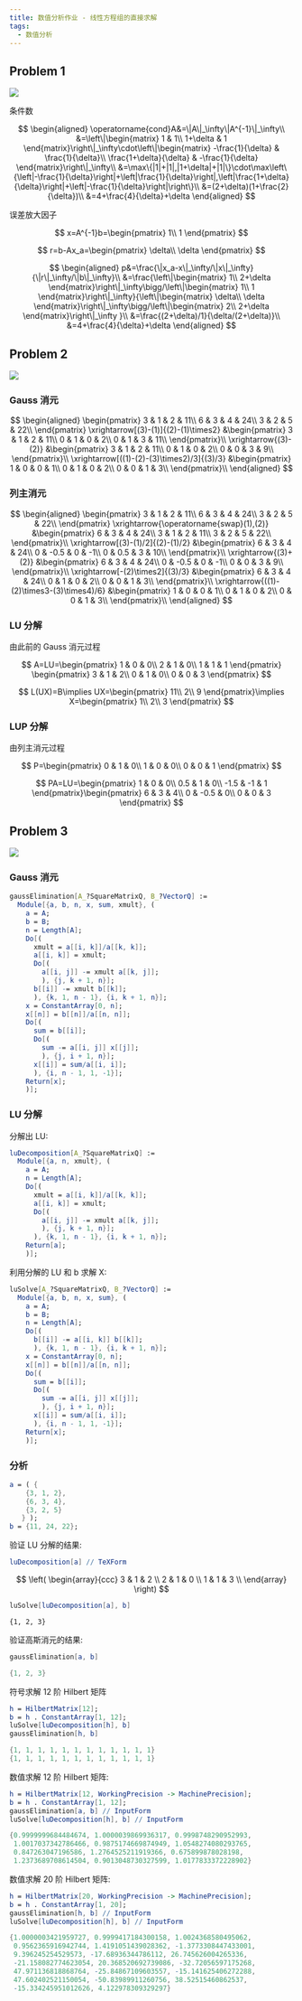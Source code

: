 ```yaml
---
title: 数值分析作业 - 线性方程组的直接求解
tags:
  - 数值分析
---
```


## Problem 1

![](https://img.duanyll.com/img/20230324202737.png)

条件数

$$
\begin{aligned}
    \operatorname{cond}A&=\|A\|_\infty\|A^{-1}\|_\infty\\
        &=\left\|\begin{matrix}
            1 & 1\\
            1+\delta & 1
        \end{matrix}\right\|_\infty\cdot\left\|\begin{matrix}
            -\frac{1}{\delta} & \frac{1}{\delta}\\
            \frac{1+\delta}{\delta} & -\frac{1}{\delta}
        \end{matrix}\right\|_\infty\\
        &=\max\{|1|+|1|,|1+\delta|+|1|\}\cdot\max\left\{\left|-\frac{1}{\delta}\right|+\left|\frac{1}{\delta}\right|,\left|\frac{1+\delta}{\delta}\right|+\left|-\frac{1}{\delta}\right|\right\}\\
        &=(2+\delta)(1+\frac{2}{\delta})\\
        &=4+\frac{4}{\delta}+\delta
\end{aligned}
$$

误差放大因子

$$
x=A^{-1}b=\begin{pmatrix}
    1\\
    1
\end{pmatrix}
$$

$$
r=b-Ax_a=\begin{pmatrix}
    \delta\\
    \delta
\end{pmatrix}
$$

$$
\begin{aligned}
    p&=\frac{\|x_a-x\|_\infty/\|x\|_\infty}{\|r\|_\infty/\|b\|_\infty}\\
     &=\frac{\left\|\begin{matrix}
            1\\
            2+\delta
        \end{matrix}\right\|_\infty\bigg/\left\|\begin{matrix}
            1\\
            1
        \end{matrix}\right\|_\infty}{\left\|\begin{matrix}
            \delta\\
            \delta
        \end{matrix}\right\|_\infty\bigg/\left\|\begin{matrix}
            2\\
            2+\delta
        \end{matrix}\right\|_\infty
        }\\
     &=\frac{(2+\delta)/1}{\delta/(2+\delta)}\\
     &=4+\frac{4}{\delta}+\delta
\end{aligned}
$$

## Problem 2

![](https://img.duanyll.com/img/20230324215130.png)

### Gauss 消元

$$
\begin{aligned}
    \begin{pmatrix}
        3 & 1 & 2 & 11\\
        6 & 3 & 4 & 24\\
        3 & 2 & 5 & 22\\
    \end{pmatrix}
    \xrightarrow[(3)-(1)]{(2)-(1)\times2}
    &\begin{pmatrix}
        3 & 1 & 2 & 11\\
        0 & 1 & 0 & 2\\
        0 & 1 & 3 & 11\\
    \end{pmatrix}\\
    \xrightarrow{(3)-(2)}
    &\begin{pmatrix}
        3 & 1 & 2 & 11\\
        0 & 1 & 0 & 2\\
        0 & 0 & 3 & 9\\
    \end{pmatrix}\\
    \xrightarrow[((1)-(2)-(3)\times2)/3]{(3)/3}
    &\begin{pmatrix}
        1 & 0 & 0 & 1\\
        0 & 1 & 0 & 2\\
        0 & 0 & 1 & 3\\
    \end{pmatrix}\\
\end{aligned}
$$

### 列主消元

$$
\begin{aligned}
    \begin{pmatrix}
        3 & 1 & 2 & 11\\
        6 & 3 & 4 & 24\\
        3 & 2 & 5 & 22\\
    \end{pmatrix}
    \xrightarrow{\operatorname{swap}(1),(2)}
    &\begin{pmatrix}
        6 & 3 & 4 & 24\\
        3 & 1 & 2 & 11\\
        3 & 2 & 5 & 22\\
    \end{pmatrix}\\
    \xrightarrow[(3)-(1)/2]{(2)-(1)/2}
    &\begin{pmatrix}
        6 & 3 & 4 & 24\\
        0 & -0.5 & 0 & -1\\
        0 & 0.5 & 3 & 10\\
    \end{pmatrix}\\
    \xrightarrow{(3)+(2)}
    &\begin{pmatrix}
        6 & 3 & 4 & 24\\
        0 & -0.5 & 0 & -1\\
        0 & 0 & 3 & 9\\
    \end{pmatrix}\\
    \xrightarrow[-(2)\times2]{(3)/3}
    &\begin{pmatrix}
        6 & 3 & 4 & 24\\
        0 & 1 & 0 & 2\\
        0 & 0 & 1 & 3\\
    \end{pmatrix}\\
    \xrightarrow{((1)-(2)\times3-(3)\times4)/6}
    &\begin{pmatrix}
        1 & 0 & 0 & 1\\
        0 & 1 & 0 & 2\\
        0 & 0 & 1 & 3\\
    \end{pmatrix}\\
\end{aligned}
$$

### LU 分解

由此前的 Gauss 消元过程

$$
A=LU=\begin{pmatrix}
    1 & 0 & 0\\
    2 & 1 & 0\\
    1 & 1 & 1
\end{pmatrix}
\begin{pmatrix}
    3 & 1 & 2\\
    0 & 1 & 0\\
    0 & 0 & 3
\end{pmatrix}
$$

$$
L(UX)=B\implies UX=\begin{pmatrix}
    11\\
    2\\
    9
\end{pmatrix}\implies X=\begin{pmatrix}
    1\\
    2\\
    3
\end{pmatrix}
$$

### LUP 分解

由列主消元过程

$$
P=\begin{pmatrix}
    0 & 1 & 0\\
    1 & 0 & 0\\
    0 & 0 & 1
\end{pmatrix}
$$

$$
PA=LU=\begin{pmatrix}
    1 & 0 & 0\\
    0.5 & 1 & 0\\
    -1.5 & -1 & 1
\end{pmatrix}\begin{pmatrix}
    6 & 3 & 4\\
    0 & -0.5 & 0\\
    0 & 0 & 3
\end{pmatrix}
$$

## Problem 3

![](https://img.duanyll.com/img/20230324225835.png)

### Gauss 消元

```mathematica
gaussElimination[A_?SquareMatrixQ, B_?VectorQ] :=
  Module[{a, b, n, x, sum, xmult}, (
    a = A;
    b = B;
    n = Length[A];
    Do[(
      xmult = a[[i, k]]/a[[k, k]];
      a[[i, k]] = xmult;
      Do[(
        a[[i, j]] -= xmult a[[k, j]];
        ), {j, k + 1, n}];
      b[[i]] -= xmult b[[k]];
      ), {k, 1, n - 1}, {i, k + 1, n}];
    x = ConstantArray[0, n];
    x[[n]] = b[[n]]/a[[n, n]];
    Do[(
      sum = b[[i]];
      Do[(
        sum -= a[[i, j]] x[[j]];
        ), {j, i + 1, n}];
      x[[i]] = sum/a[[i, i]];
      ), {i, n - 1, 1, -1}];
    Return[x];
    )];
```

### LU 分解

分解出 LU:

```mathematica
luDecomposition[A_?SquareMatrixQ] :=
  Module[{a, n, xmult}, (
    a = A;
    n = Length[A];
    Do[(
      xmult = a[[i, k]]/a[[k, k]];
      a[[i, k]] = xmult;
      Do[(
        a[[i, j]] -= xmult a[[k, j]];
        ), {j, k + 1, n}];
      ), {k, 1, n - 1}, {i, k + 1, n}];
    Return[a];
    )];
```

利用分解的 LU 和 b 求解 X:

```mathematica
luSolve[A_?SquareMatrixQ, B_?VectorQ] :=
  Module[{a, b, n, x, sum}, (
    a = A;
    b = B;
    n = Length[A];
    Do[(
      b[[i]] -= a[[i, k]] b[[k]];
      ), {k, 1, n - 1}, {i, k + 1, n}];
    x = ConstantArray[0, n];
    x[[n]] = b[[n]]/a[[n, n]];
    Do[(
      sum = b[[i]];
      Do[(
        sum -= a[[i, j]] x[[j]];
        ), {j, i + 1, n}];
      x[[i]] = sum/a[[i, i]];
      ), {i, n - 1, 1, -1}];
    Return[x];
    )];
```

### 分析

```mathematica
a = ( {
    {3, 1, 2},
    {6, 3, 4},
    {3, 2, 5}
   } );
b = {11, 24, 22};
```

验证 LU 分解的结果:

```mathematica
luDecomposition[a] // TeXForm
```

$$
\left(
\begin{array}{ccc}
 3 & 1 & 2 \\
 2 & 1 & 0 \\
 1 & 1 & 3 \\
\end{array}
\right)
$$

```mathematica
luSolve[luDecomposition[a], b]
```

```
{1, 2, 3}
```

验证高斯消元的结果:

```mathematica
gaussElimination[a, b]
```

```mathematica
{1, 2, 3}
```

符号求解 12 阶 Hilbert 矩阵

```mathematica
h = HilbertMatrix[12];
b = h . ConstantArray[1, 12];
luSolve[luDecomposition[h], b]
gaussElimination[h, b]
```

```mathematica
{1, 1, 1, 1, 1, 1, 1, 1, 1, 1, 1, 1}
{1, 1, 1, 1, 1, 1, 1, 1, 1, 1, 1, 1}
```

数值求解 12 阶 Hilbert 矩阵:

```mathematica
h = HilbertMatrix[12, WorkingPrecision -> MachinePrecision];
b = h . ConstantArray[1, 12];
gaussElimination[a, b] // InputForm
luSolve[luDecomposition[h], b] // InputForm
```

```mathematica
{0.9999999684484674, 1.0000039869936317, 0.9998748290952993,
 1.0017037342786466, 0.9875174669874949, 1.0548274080293765,
 0.847263047196586, 1.2764525211919366, 0.675899878028198,
 1.2373689708614504, 0.9013048730327599, 1.0177833372228902}
```

数值求解 20 阶 Hilbert 矩阵:

```mathematica
h = HilbertMatrix[20, WorkingPrecision -> MachinePrecision];
b = h . ConstantArray[1, 20];
gaussElimination[h, b] // InputForm
luSolve[luDecomposition[h], b] // InputForm
```

```mathematica
{1.0000003421959727, 0.9999417184300158, 1.0024368580495062,
 0.9562365916942744, 1.4191051439028362, -1.3773308447433001,
 9.396245254529573, -17.68936344786112, 26.745626004265336,
 -21.158082774623054, 20.368520692739086, -32.72056597175268,
 47.971136818868764, -25.84867109603557, -15.141625406272288,
 47.602402521150054, -50.83989911260756, 38.52515460862537,
 -15.334245951012626, 4.122978309329297}
```
